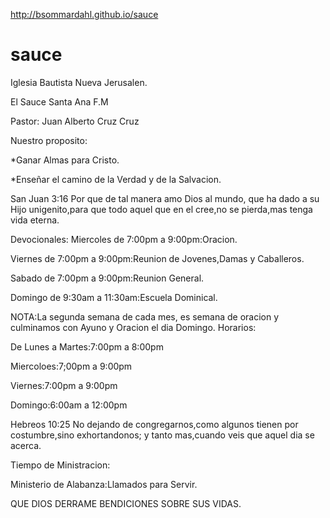 http://bsommardahl.github.io/sauce

sauce
=====

Iglesia Bautista Nueva Jerusalen.

El Sauce Santa Ana F.M

Pastor: Juan Alberto Cruz Cruz

Nuestro proposito:

*Ganar Almas para Cristo.

*Enseñar el camino de la Verdad y de la Salvacion.

San Juan 3:16
Por que de tal manera amo Dios al mundo, que ha dado a su Hijo unigenito,para que todo aquel que en el cree,no se pierda,mas tenga vida eterna.

Devocionales: 
Miercoles de 7:00pm a 9:00pm:Oracion.

Viernes de 7:00pm a 9:00pm:Reunion de Jovenes,Damas y Caballeros.

Sabado de 7:00pm a 9:00pm:Reunion General.

Domingo de 9:30am a 11:30am:Escuela Dominical.

NOTA:La segunda semana de cada mes, es semana de oracion y culminamos con Ayuno y Oracion el dia Domingo.
Horarios:

De Lunes a Martes:7:00pm a 8:00pm

Miercoloes:7;00pm a 9:00pm

Viernes:7:00pm a 9:00pm

Domingo:6:00am a 12:00pm

Hebreos 10:25
No dejando de congregarnos,como algunos tienen por costumbre,sino exhortandonos; y tanto mas,cuando veis que aquel dia se acerca.

Tiempo de Ministracion:

Ministerio de Alabanza:Llamados para Servir.

QUE DIOS DERRAME BENDICIONES SOBRE SUS VIDAS.
